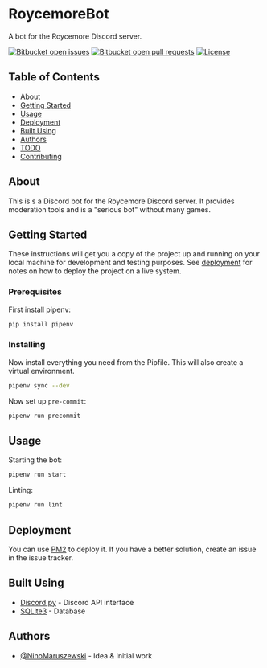 # RoycemoreBot
A bot for the Roycemore Discord server.

[![Bitbucket open issues](https://img.shields.io/bitbucket/issues-raw/NinoMaruszewski/roycemorebot?style=for-the-badge)](https://bitbucket.org/NinoMaruszewski/roycemorebot/issues/) [![Bitbucket open pull requests](https://img.shields.io/bitbucket/pr-raw/NinoMaruszewski/roycemorebot?style=for-the-badge)](https://bitbucket.org/NinoMaruszewski/roycemorebot/pull-requests/) [![License](https://img.shields.io/badge/License-MIT-brightgreen?style=for-the-badge)](./LICENSE)

## Table of Contents

- [About](#About)
- [Getting Started](#Getting-Started)
- [Usage](#usage)
- [Deployment](#deployment)
- [Built Using](#Built-Using)
- [Authors](#authors)
- [TODO](./TODO.md)
- [Contributing](./CONTRIBUTING.md)

## About

This is s a Discord bot for the Roycemore Discord server. It provides moderation tools and is a "serious bot" without many games.

## Getting Started

These instructions will get you a copy of the project up and running on your local machine for development and testing purposes. See [deployment](#deployment) for notes on how to deploy the project on a live system.

### Prerequisites

First install pipenv:

```sh
pip install pipenv
```

### Installing

Now install everything you need from the Pipfile. This will also create a virtual environment.

```sh
pipenv sync --dev
```

Now set up `pre-commit`:

```sh
pipenv run precommit
```

## Usage

Starting the bot:

```sh
pipenv run start
```

Linting:

```sh
pipenv run lint
```
## Deployment

You can use [PM2](https://pm2.keymetrics.io/) to deploy it. If you have a better solution, create an issue in the issue tracker.

## Built Using

- [Discord.py](https://discordpy.readthedocs.io/en/latest/) - Discord API interface
- [SQLite3](https://sqlite.org/index.html) - Database

## Authors

- [@NinoMaruszewski](https://bitbucket.org/NinoMaruszewski/) - Idea & Initial work
